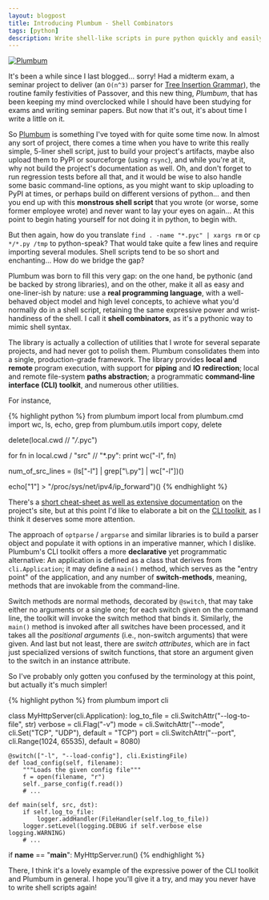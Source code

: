 ```yaml
---
layout: blogpost
title: Introducing Plumbum - Shell Combinators
tags: [python]
description: Write shell-like scripts in pure python quickly and easily
---
```


<a href="http://plumbum.readthedocs.org/">
<img src="http://tomerfiliba.com/static/res/2012-05-12-plumbum.png" title="Plumbum" class="blog-post-image" /></a>

It's been a while since I last blogged... sorry! Had a midterm exam, a seminar project to deliver 
(an `O(n^3)` parser for [Tree Insertion Grammar](http://acl.ldc.upenn.edu/J/J95/J95-4002.pdf)),
the routine family festivities of Passover, and this new thing, *Plumbum*, that has been keeping 
my mind overclocked while I should have been studying for exams and writing seminar papers. 
But now that it's out, it's about time I write a little on it.

So [Plumbum](http://plumbum.readthedocs.org/) is something I've toyed with for quite some time now.
In almost any sort of project, there comes a time when you have to write this really simple, 
5-liner shell script, just to build your project's artifacts, maybe also upload them to PyPI
or sourceforge (using `rsync`), and while you're at it, why not build the project's documentation 
as well. Oh, and don't forget to run regression tests before all that, and it would be wise to 
also handle some basic command-line options, as you might want to skip uploading to PyPI at times, 
or perhaps build on different versions of python... and then you end up with this **monstrous 
shell script** that you wrote (or worse, some former employee wrote) and never want to lay 
your eyes on again... At this point to begin hating yourself for not doing it in python, 
to begin with.

But then again, how do you translate `find . -name "*.pyc" | xargs rm` or `cp */*.py /tmp` 
to python-speak? That would take quite a few lines and require importing several modules. 
Shell scripts tend to be so short and enchanting... How do we bridge the gap? 

Plumbum was born to fill this very gap: on the one hand, be pythonic (and be backed by strong 
libraries), and on the other, make it all as easy and one-liner-ish by nature: use a **real
programming language**, with a well-behaved object model and high level concepts, to achieve what 
you'd normally do in a shell script, retaining the same expressive power and wrist-handiness
of the shell. I call it **shell combinators**, as it's a pythonic way to mimic shell syntax.

The library is actually a collection of utilities that I wrote for several separate projects, 
and had never got to polish them. Plumbum consolidates them into a single, production-grade 
framework. The library provides **local and remote** program execution, with support for **piping** 
and **IO redirection**; local and remote file-system **paths abstraction**; a programmatic 
**command-line interface (CLI) toolkit**, and numerous other utilities.

For instance, 

{% highlight python %}
from plumbum import local
from plumbum.cmd import wc, ls, echo, grep
from plumbum.utils import copy, delete

delete(local.cwd // "*/*.pyc")

for fn in local.cwd / "src" // "*.py":
    print wc("-l", fn)

num_of_src_lines = (ls["-l"] | grep["\\.py"] | wc["-l"])()

echo["1"] > "/proc/sys/net/ipv4/ip_forward")() 
{% endhighlight %}

There's a [short cheat-sheet as well as extensive documentation](http://plumbum.readthedocs.org/) 
on the project's site, but at this point I'd like to elaborate a bit on the 
[CLI toolkit](http://plumbum.readthedocs.org/en/latest/cli.html), as I think it deserves some more
attention. 

The approach of ``optparse`` / ``argparse`` and similar libraries is to build a parser object 
and populate it with options in an imperative manner, which I dislike. Plumbum's CLI toolkit offers 
a more **declarative** yet programmatic alternative: An application is defined as a class that 
derives from ``cli.Application``; it may define a `main()` method, which serves as the 
"entry point" of the application, and any number of **switch-methods**, meaning, methods that 
are invokable from the command-line.

Switch methods are normal methods, decorated by ``@switch``, that may take either no arguments 
or a single one; for each switch given on the command line, the toolkit will invoke the switch 
method that binds it. Similarly, the `main()` method is invoked after all switches have been 
processed, and it takes all the *positional arguments* (i.e., non-switch arguments) that were 
given. And last but not least, there are *switch attributes*, which are in fact just specialized 
versions of switch functions, that store an argument given to the switch in an instance attribute.

So I've probably only gotten you confused by the terminology at this point, but actually it's
much simpler!

{% highlight python %}
from plumbum import cli

class MyHttpServer(cli.Application):
    log_to_file = cli.SwitchAttr("--log-to-file", str)
    verbose = cli.Flag("-v")
    mode = cli.SwitchAttr("--mode", cli.Set("TCP", "UDP"), default = "TCP")
    port = cli.SwitchAttr("--port", cli.Range(1024, 65535), default = 8080)
    
    @switch(["-l", "--load-config"], cli.ExistingFile)
    def load_config(self, filename):
        """Loads the given config file"""
        f = open(filename, "r")
        self._parse_config(f.read())
        # ...
    
    def main(self, src, dst):
        if self.log_to_file:
            logger.addHandler(FileHandler(self.log_to_file))
        logger.setLevel(logging.DEBUG if self.verbose else logging.WARNING)
        # ...

if __name__ == "__main__":
    MyHttpServer.run()
{% endhighlight %}

There, I think it's a lovely example of the expressive power of the CLI toolkit and Plumbum in 
general. I hope you'll give it a try, and may you never have to write shell scripts again!

